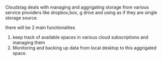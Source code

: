 Cloudstag deals with managing and aggrigating storage from various service providers like dropbox,box, g drive and using as if they are single storage source.

there will be 2 main functionalites 
1) keep track of available spaces in various cloud subscriptions and managing them
2) Monitoring and backing up data from local desktop to this aggrigated space. 
